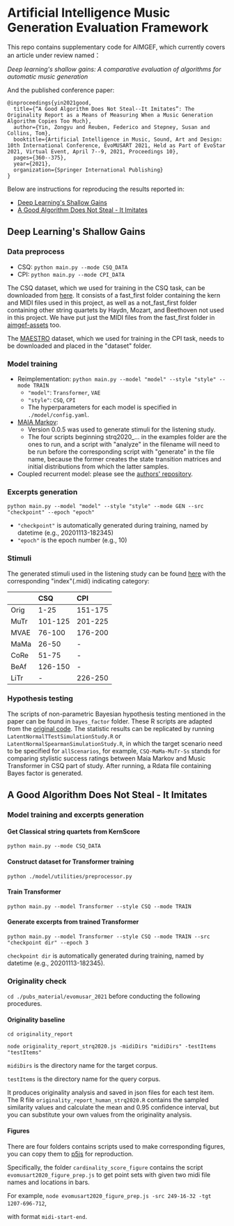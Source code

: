 # Artificial Intelligence Music Generation Evaluation Framework
This repo contains supplementary code for AIMGEF, which currently covers an article under review named：

*Deep learning's shallow gains: A comparative evaluation of algorithms for automatic music generation*

And the published conference paper:
```
@inproceedings{yin2021good,
  title={“A Good Algorithm Does Not Steal--It Imitates”: The Originality Report as a Means of Measuring When a Music Generation Algorithm Copies Too Much},
  author={Yin, Zongyu and Reuben, Federico and Stepney, Susan and Collins, Tom},
  booktitle={Artificial Intelligence in Music, Sound, Art and Design: 10th International Conference, EvoMUSART 2021, Held as Part of EvoStar 2021, Virtual Event, April 7--9, 2021, Proceedings 10},
  pages={360--375},
  year={2021},
  organization={Springer International Publishing}
}
```

Below are instructions for reproducing the results reported in:

- [Deep Learning's Shallow Gains](#deep-learnings-shallow-gains)
- [A Good Algorithm Does Not Steal - It Imitates](#a-good-algorithm-does-not-steal---it-imitates)

## Deep Learning's Shallow Gains
### Data preprocess
- CSQ: `python main.py --mode CSQ_DATA`
- CPI: `python main.py --mode CPI_DATA`

The CSQ dataset, which we used for training in the CSQ task, can be downloaded from [here](https://tomcollinsresearch.net/research/data/). It consists of a fast_first folder containing the kern and MIDI files used in this project, as well as a not_fast_first folder containing other string quartets by Haydn, Mozart, and Beethoven not used in this project. We have put just the MIDI files from the fast_first folder in [aimgef-assets](https://github.com/mstrcyork/aimgef-assets/) too.

The [MAESTRO](https://magenta.tensorflow.org/datasets/maestro) dataset, which we used for training in the CPI task, needs to be downloaded and placed in the "dataset" folder.

### Model training
- Reimplementation: `python main.py --model "model" --style "style" --mode TRAIN`
  - `"model"`: `Transformer`, `VAE`
  - `"style"`: `CSQ`, `CPI`
  - The hyperparameters for each model is specified in `./model/config.yaml`.
- [MAIA Markov](https://www.npmjs.com/package/maia-markov):
  - Version 0.0.5 was used to generate stimuli for the listening study.
  - The four scripts beginning strq2020_... in the examples folder are the ones to run, and a script with "analyze" in the filename will need to be run before the corresponding script with "generate" in the file name, because the former creates the state transition matrices and initial distributions from which the latter samples.
- Coupled recurrent model: please see the [authors' repository](https://github.com/jthickstun/ismir2019coupled).

### Excerpts generation
`python main.py --model "model" --style "style" --mode GEN --src "checkpoint" --epoch "epoch"`
- `"checkpoint"` is automatically generated during training, named by datetime (e.g., 20201113-182345)
- `"epoch"` is the epoch number (e.g., 10)

### Stimuli
The generated stimuli used in the listening study can be found [here](https://github.com/mstrcyork/aimgef-assets) with the corresponding "index"(.midi) indicating category:

| |CSQ|CPI|
|:-|:-|:-|
|Orig|1-25|151-175|
|MuTr|101-125|201-225|
|MVAE|76-100|176-200|
|MaMa|26-50|-|
|CoRe|51-75|-|
|BeAf|126-150|-|
|LiTr|-|226-250|

### Hypothesis testing
The scripts of non-parametric Bayesian hypothesis testing mentioned in the paper can be found in `bayes_factor` folder. 
These R scripts are adapted from the [original code](https://osf.io/gny35/). The statistic results can be replicated by running `LatentNormalTTestSimulationStudy.R` or `LatentNormalSpearmanSimulationStudy.R`, 
in which the target scenario need to be specified for `allScenarios`, for example, `CSQ-MaMa-MuTr-Ss` stands for comparing stylistic success ratings between Maia Markov and Music Transformer in CSQ part of study.
After running, a Rdata file containing Bayes factor is generated.

## A Good Algorithm Does Not Steal - It Imitates
### Model training and excerpts generation
#### Get Classical string quartets from KernScore
`python main.py --mode CSQ_DATA`

#### Construct dataset for Transformer training
`python ./model/utilities/preprocessor.py`

#### Train Transformer
`python main.py --model Transformer --style CSQ --mode TRAIN`

#### Generate excerpts from trained Transformer
`python main.py --model Transformer --style CSQ --mode TRAIN --src "checkpoint dir" --epoch 3`

`checkpoint dir` is automatically generated during training, named by datetime (e.g., 20201113-182345).

### Originality check
`cd ./pubs_material/evomusar_2021` before conducting the following procedures.

#### Originality baseline
`cd originality_report`

`node originality_report_strq2020.js -midiDirs "midiDirs" -testItems "testItems"`

`midiDirs` is the directory name for the target corpus.

`testItems` is the directory name for the query corpus.

It produces originality analysis and saved in json files for each test item. The R file `originality_report_human_strq2020.R` contains the sampled similarity values and calculate the mean and 0.95 confidence interval, but you can substitute your own values from the originality analysis.

#### Figures
There are four folders contains scripts used to make corresponding figures, you can copy them to [p5js](https://editor.p5js.org/) for reproduction.

Specifically, the folder `cardinality_score_figure` contains the script `evomusart2020_figure_prep.js` to get point sets with given two midi file names and locations in bars.

For example, `node evomusart2020_figure_prep.js -src 249-16-32 -tgt 1207-696-712`,

with format `midi-start-end`.
